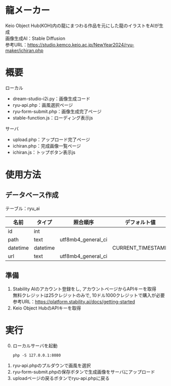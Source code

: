 # 龍メーカー
Keio Object Hub(KOH)内の龍にまつわる作品を元にした龍のイラストをAIが生成<br>
画像生成AI：Stable Diffusion<br>
参考URL：https://studio.kemco.keio.ac.jp/NewYear2024/ryu-maker/ichiran.php

# 概要
ローカル
- dream-studio-i2i.py：画像生成コード
- ryu-api.php：画風選択ページ
- ryu-form-submit.php：画像生成完了ページ
- stable-function.js：ローディング表示js

サーバ
- upload.php：アップロード完了ページ
- ichiran.php：完成画像一覧ページ
- ichiran.js：トップボタン表示js

# 使用方法
## データベース作成
テーブル：ryu_ai

| 名前 | タイプ | 照合順序 | デフォルト値 | その他 |  
| -------- | -------- | ------------------ | ----------------- | -------------- |
|    id    |   int    |  　|  | AUTO_INCREMENT |
|   path   |   text   | utf8mb4_general_ci |  |  |
| datetime | datetime |  | CURRENT_TIMESTAMP |  |
|   url    |   text   | utf8mb4_general_ci |  |  |

## 準備
1. Stability AIのアカウント登録をし, アカウントページからAPIキーを取得<br>
無料クレジットは25クレジットのみで, 10ドル1000クレジットで購入が必要<br>
参考URL：https://platform.stability.ai/docs/getting-started
2. Keio Object HubのAPIキーを取得

# 実行
0. ローカルサーバを起動
   ```
   php -S 127.0.0.1:8080
   ```
1. ryu-api.phpのプルダウンで画風を選択
2. ryu-form-submit.phpの保存ボタンで生成画像をサーバにアップロード
3. uploadページの戻るボタンでryu-api.phpに戻る
